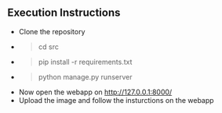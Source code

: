 ## Execution Instructions
* Clone the repository
* > cd src
* > pip install -r requirements.txt
* > python manage.py runserver
* Now open the webapp on http://127.0.0.1:8000/ 
* Upload the image and follow the insturctions on the webapp